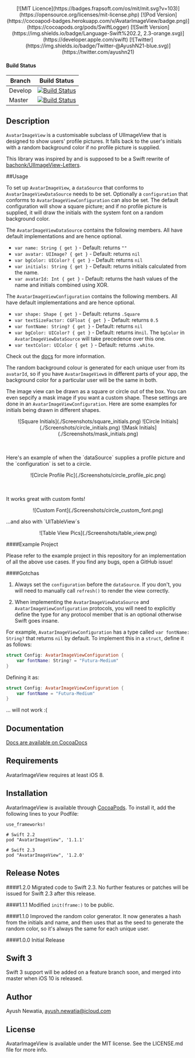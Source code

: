 <p align = "center">
[![MIT Licence](https://badges.frapsoft.com/os/mit/mit.svg?v=103)](https://opensource.org/licenses/mit-license.php)
[![Pod Version](https://cocoapod-badges.herokuapp.com/v/AvatarImageView/badge.png)](https://cocoapods.org/pods/SwiftLogger)
[![Swift Version](https://img.shields.io/badge/Language-Swift%202.2, 2.3-orange.svg)](https://developer.apple.com/swift)
[![Twitter](https://img.shields.io/badge/Twitter-@AyushN21-blue.svg)](https://twitter.com/ayushn21)
<p>

#### Build Status

| Branch  | Build Status |
| ------------- | ------------- |
| Develop  | [![Build Status](https://travis-ci.org/ayushn21/AvatarImageView.svg?branch=develop)](https://travis-ci.org/ayushn21/AvatarImageView)|
| Master  | [![Build Status](https://travis-ci.org/ayushn21/AvatarImageView.svg?branch=master)](https://travis-ci.org/ayushn21/AvatarImageView)|

## Description

`AvatarImageView` is a customisable subclass of UIImageView that is designed to show users' profile pictures. It falls back to the user's initials with a random background color if no profile picture is supplied.

This library was inspired by and is supposed to be a Swift rewrite of [bachonk/UIImageView-Letters](https://github.com/bachonk/UIImageView-Letters). 

##Usage

To set up `AvatarImageView`, a `dataSource` that conforms to `AvatarImageViewDataSource` needs to be set. Optionally a `configuration` that conforms to `AvatarImageViewConfiguration` can also be set. The default configuration will show a square picture; and if no profile picture is supplied, it will draw the initials with the system font on a random background color.

The `AvatarImageViewDataSource` contains the following members. All have default implementations and are hence optional.

* `var name: String { get }` - Default: returns `""`
* `var avatar: UIImage? { get }` - Default: returns `nil`
* `var bgColor: UIColor? { get }` - Default: returns `nil` 
* `var initials: String { get }` - Default: returns initials calculated from the name.
* `var avatarId: Int { get }` - Default: returns the hash values of the name and initials combined using XOR.

The `AvatarImageViewConfiguration` contains the following members. All have default implementations and are hence optional.

* `var shape: Shape { get }` - Default: returns `.Square`
* `var textSizeFactor: CGFloat { get }` - Default: returns `0.5`
* `var fontName: String? { get }` - Default: returns `nil` 
* `var bgColor: UIColor? { get }` - Default: returns in`nil`. The `bgColor` in `AvatarImageViewDataSource` will take precedence over this one.
* `var textColor: UIColor { get }` - Default: returns `.white`.

Check out the [docs](http://cocoadocs.org/docsets/AvatarImageView/) for more information.

The random background colour is generated for each unique user from its `avatarId`, so if you have `AvatarImageView`s in different parts of your app, the background color for a particular user will be the same in both.

The image view can be drawn as a square or circle out of the box. You can even sepcify a mask image if you want a custom shape. These settings are done in an `AvatarImageViewConfiguration`. Here are some examples for initials being drawn in different shapes.

<p align = "center">
![Square Initials](./Screenshots/square_initials.png)
![Circle Initials](./Screenshots/circle_initials.png)
![Mask Initials](./Screenshots/mask_initials.png)
<p>
<br /><br />
Here's an example of when the `dataSource` supplies a profile picture and the `configuration` is set to a circle.

<p align = "center">
![Circle Profile Pic](./Screenshots/circle_profile_pic.png)
<p>
<br /><br />
It works great with custom fonts!

<p align = "center">
![Custom Font](./Screenshots/circle_custom_font.png)
<p>
...and also with `UITableView`s

<p align = "center">
![Table View Pics](./Screenshots/table_view.png)
<p>
####Example Project

Please refer to the example project in this repository for an implementation of all the above use cases. If you find any bugs, open a GitHub issue!

####Gotchas

1. Always set the `configuration` before the `dataSource`. If you don't, you will need to manually call `refresh()` to render the view correctly.

2. When implementing the `AvatarImageViewDataSource` and `AvatarImageViewConfiguration` protocols, you will need to explicitly define the type for any protocol member that is an optional otherwise Swift goes insane.

For example, `AvatarImageViewConfiguration` has a type called `var fontName: String?` that returns `nil` by default. To implement this in a `struct`, define it as follows:

```swift
struct Config: AvatarImageViewConfiguration {
    var fontName: String? = "Futura-Medium"        
}
```
	
Defining it as:

```swift
struct Config: AvatarImageViewConfiguration {
    var fontName = "Futura-Medium"
}
```

... will not work :(

## Documentation

[Docs are available on CocoaDocs](http://cocoadocs.org/docsets/AvatarImageView/)

## Requirements

AvatarImageView requires at least iOS 8.

## Installation

AvatarImageView is available through [CocoaPods](http://cocoapods.org). To install
it, add the following lines to your Podfile:

    use_frameworks!
    
    # Swift 2.2
    pod "AvatarImageView", '1.1.1'
    
    # Swift 2.3
    pod "AvatarImageView", '1.2.0'
    
## Release Notes

####1.2.0
Migrated code to Swift 2.3.  No further features or patches will be issued for Swift 2.3 after this release.

####1.1.1
Modified `init(frame:)` to be public.

####1.1.0
Improved the random color generator. It now generates a hash from the initials and name, and then uses that as the seed to generate the random color, so it's always the same for each unique user.

####1.0.0
Initial Release

## Swift 3
Swift 3 support will be added on a feature branch soon, and merged into master when iOS 10 is released.

## Author

Ayush Newatia, [ayush.newatia@icloud.com](mailto:ayush.newatia@icloud.com)

## License

AvatarImageView is available under the MIT license. See the LICENSE.md file for more info.
